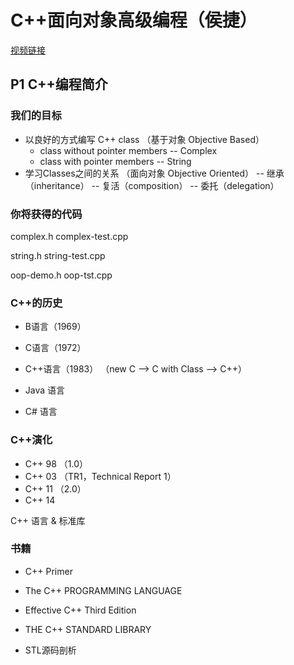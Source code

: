 # C++面向对象高级编程（侯捷）

[视频链接](https://www.youtube.com/playlist?list=PL-X74YXt4LVZ137kKM5dNfCIC4tsScerb)

## P1 C++编程简介

### 我们的目标

- 以良好的方式编写 C++ class （基于对象 Objective Based）
    - class without pointer members
    -- Complex
    - class with pointer members
    -- String
- 学习Classes之间的关系 （面向对象 Objective Oriented）
    -- 继承（inheritance）
    -- 复活（composition）
    -- 委托（delegation）

### 你将获得的代码

complex.h
complex-test.cpp

string.h
string-test.cpp

oop-demo.h
oop-tst.cpp

### C++的历史

- B语言（1969）
- C语言（1972）
- C++语言（1983）
（new C --> C with Class --> C++）

- Java 语言
- C# 语言

### C++演化

- C++ 98 （1.0）
- C++ 03 （TR1，Technical Report 1）
- C++ 11 （2.0）
- C++ 14

C++ 语言 & 标准库

### 书籍

- C++ Primer
- The C++ PROGRAMMING LANGUAGE

- Effective C++ Third Edition
- THE C++ STANDARD LIBRARY
- STL源码剖析

